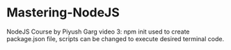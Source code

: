 # Mastering-NodeJS
NodeJS Course by Piyush Garg
video 3:
npm init used to create package.json file, scripts can be changed to execute desired terminal code.

